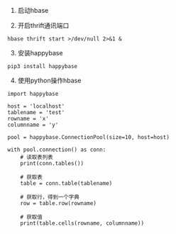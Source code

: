 1. 启动hbase

2. 开启thrift通讯端口

```
hbase thrift start >/dev/null 2>&1 &
```

3.  安装happybase

```
pip3 install happybase
```

4. 使用python操作hbase
```
import happybase

host = 'localhost'
tablename = 'test'
rowname = 'x'
columnname = 'y'

pool = happybase.ConnectionPool(size=10, host=host)

with pool.connection() as conn:
    # 读取表列表
    print(conn.tables())

    # 获取表
    table = conn.table(tablename)

    # 获取行，得到一个字典
    row = table.row(rowname)

    # 获取值
    print(table.cells(rowname, columnname))
```